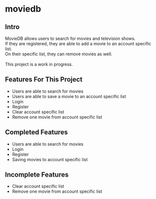 # moviedb

Intro
---
MovieDB allows users to search for movies and television shows.<br>
If they are registered, they are able to add a movie to an account specific list.<br>
On their specific list, they can remove movies as well.<br>
<br>
This project is a work in progress. <br>

Features For This Project
---
- Users are able to search for movies
- Users are able to save a movie to an account specific list
- Login
- Register
- Clear account specific list
- Remove one movie from account specific list

Completed Features
---
- Users are able to search for movies
- Login 
- Register 
- Saving movies to account specific list 

Incomplete Features
---
- Clear account specific list
- Remove one movie from account specific list
